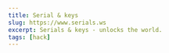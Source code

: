 ```yaml
---
title: Serial & keys
slug: https://www.serials.ws
excerpt: Serials & keys - unlocks the world.
tags: [hack]
---
```

